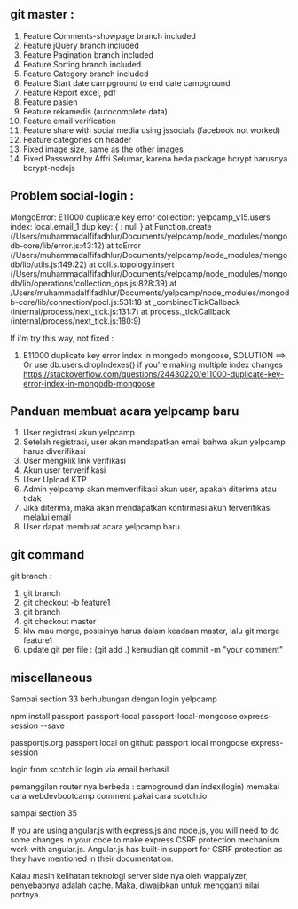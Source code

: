 ## git master : 
1. Feature Comments-showpage branch included
2. Feature jQuery branch included
3. Feature Pagination branch included
4. Feature Sorting branch included
5. Feature Category branch included
6. Feature Start date campground to end date campground
7. Feature Report excel, pdf
8. Feature pasien
9. Feature rekamedis (autocomplete data)
10. Feature email verification
11. Feature share with social media using jssocials (facebook not worked)
12. Feature categories on header
13. Fixed image size, same as the other images
14. Fixed Password by Affri Selumar, karena beda package bcrypt harusnya bcrypt-nodejs


## Problem social-login : 
MongoError: E11000 duplicate key error collection: yelpcamp_v15.users index: local.email_1 dup key: { : null }
    at Function.create (/Users/muhammadalfifadhlur/Documents/yelpcamp/node_modules/mongodb-core/lib/error.js:43:12)
    at toError (/Users/muhammadalfifadhlur/Documents/yelpcamp/node_modules/mongodb/lib/utils.js:149:22)
    at coll.s.topology.insert (/Users/muhammadalfifadhlur/Documents/yelpcamp/node_modules/mongodb/lib/operations/collection_ops.js:828:39)
    at /Users/muhammadalfifadhlur/Documents/yelpcamp/node_modules/mongodb-core/lib/connection/pool.js:531:18
    at _combinedTickCallback (internal/process/next_tick.js:131:7)
    at process._tickCallback (internal/process/next_tick.js:180:9)

If i'm try this way, not fixed : 
1. E11000 duplicate key error index in mongodb mongoose, SOLUTION ==> Or use db.users.dropIndexes() if you're making multiple index changes https://stackoverflow.com/questions/24430220/e11000-duplicate-key-error-index-in-mongodb-mongoose

## Panduan membuat acara yelpcamp baru
1. User registrasi akun yelpcamp
2. Setelah registrasi, user akan mendapatkan email bahwa akun yelpcamp harus diverifikasi
3. User mengklik link verifikasi
4. Akun user terverifikasi
5. User Upload KTP
6. Admin yelpcamp akan memverifikasi akun user, apakah diterima atau tidak
7. Jika diterima, maka akan mendapatkan konfirmasi akun terverifikasi melalui email
8. User dapat membuat acara yelpcamp baru


## git command
git branch : 
1. git branch
2. git checkout -b feature1
3. git branch
4. git checkout master
5. klw mau merge, posisinya harus dalam keadaan master, lalu git merge feature1
6. update git per file : (git add .) kemudian git commit -m "your comment"

## miscellaneous
Sampai section 33
berhubungan dengan login yelpcamp

npm install passport passport-local passport-local-mongoose express-session --save

passportjs.org
passport local on github
passport local mongoose
express-session

login from scotch.io
login via email berhasil

pemanggilan router nya berbeda  : 
campground dan index(login) memakai cara webdevbootcamp
comment pakai cara scotch.io

sampai section 35

If you are using angular.js with express.js and node.js, you will need to do some changes in your code to make express CSRF protection mechanism work with angular.js. Angular.js has built-in support for CSRF protection as they have mentioned in their documentation.

Kalau masih kelihatan teknologi server side nya oleh wappalyzer, penyebabnya adalah cache. Maka, diwajibkan untuk mengganti nilai portnya.
